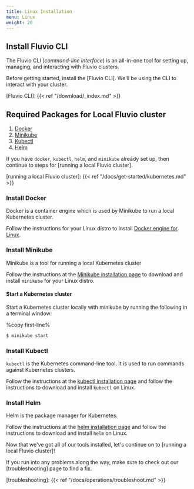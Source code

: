 ```yaml
---
title: Linux Installation
menu: Linux
weight: 20
---
```


## Install Fluvio CLI

The Fluvio CLI (_command-line interface_) is an all-in-one tool for setting up, managing, and interacting with Fluvio clusters.

Before getting started, install the [Fluvio CLI]. We'll be using the CLI to interact with your cluster.

[Fluvio CLI]: {{< ref "/download/_index.md" >}}

## Required Packages for Local Fluvio cluster

1) [Docker](#install-docker)
2) [Minikube](#install-minikube)
3) [Kubectl](#install-kubectl)
4) [Helm](#install-helm)

If you have `docker`, `kubectl`, `helm`, and `minikube` already set up, then continue to steps for [running a local Fluvio cluster].

[running a local Fluvio cluster]: {{< ref "/docs/get-started/kubernetes.md" >}}

### Install Docker

Docker is a container engine which is used by Minikube to run a local Kubernetes cluster.

Follow the instructions for your Linux distro to install [Docker engine for Linux].

[Docker engine for Linux]: https://docs.docker.com/engine/install/#server 

### Install Minikube

Minikube is a tool for running a local Kubernetes cluster

Follow the instructions at the [Minikube installation page] to download and install `minikube` for your Linux distro.

[Minikube installation page]: https://minikube.sigs.k8s.io/docs/start/

#### Start a Kubernetes cluster
Start a Kubernetes cluster locally with minikube by running the following in a terminal window:

%copy first-line%
```bash
$ minikube start
```

### Install Kubectl

`kubectl` is the Kubernetes command-line tool. It is used to run commands against Kubernetes clusters.

Follow the instructions at the [kubectl installation page] and follow the instructions to download and install `kubectl` on Linux.

[kubectl installation page]: https://kubernetes.io/docs/tasks/tools/install-kubectl-linux/ 

### Install Helm

Helm is the package manager for Kubernetes. 

Follow the instructions at the [helm installation page] and follow the instructions to download and install `helm` on Linux.

[helm installation page]: https://v3.helm.sh/docs/intro/install/ 

Now that we've got all of our tools installed, let's continue on to [running a local Fluvio cluster]!

If you run into any problems along the way, make sure to check out our [troubleshooting]
page to find a fix.

[troubleshooting]: {{< ref "/docs/operations/troubleshoot.md" >}}
